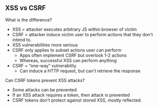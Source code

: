 ## XSS vs CSRF
What is the difference?
* XSS = attacker executes arbitrary JS within browser of victim
* CSRF = attacker induce victim user to perform actions that they don't intend to.
* XSS vulnerabilities more serious
* CSRF only applies to subset actions user can perform
   	* Apps often implement CSRF but overlook 1-2 actions
   	* Whereas, successful XSS can perform anything
* CSRF = “one-way” vulnerability
   	* Can induce a HTTP request, but can't retrieve the response

Can CSRF tokens prevent XSS attacks?
* Some attacks can be prevented
* If an XSS attack requires a token, then attack is prevented
* CSRF tokens don't protect against stored XSS, mostly reflected.

